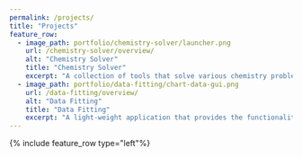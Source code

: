 ```yaml
---
permalink: /projects/
title: "Projects"
feature_row:
  - image_path: portfolio/chemistry-solver/launcher.png
    url: /chemistry-solver/overview/
    alt: "Chemistry Solver"
    title: "Chemistry Solver"
    excerpt: "A collection of tools that solve various chemistry problems, such as equation balancing, stoichiometry, combustion analysis, and more."
  - image_path: portfolio/data-fitting/chart-data-gui.png
    url: /data-fitting/overview/
    alt: "Data Fitting"
    title: "Data Fitting"
    excerpt: "A light-weight application that provides the functionality to create, customize, and save beautiful charts, perform polynomial regression, and make predictions through interpolation."
---
```

{% include feature_row type="left"%}